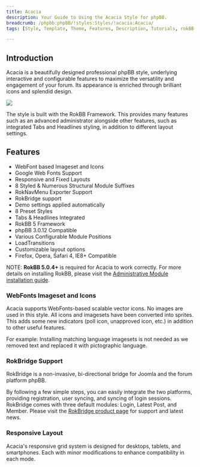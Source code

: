 ```yaml
---
title: Acacia
description: Your Guide to Using the Acacia Style for phpBB.
breadcrumb: /phpbb:phpBB/!styles:Styles/!acacia:Acacia/
tags: [Style, Template, Theme, Features, Description, Tutorials, rokBB 5]

---
```


Introduction
-----

Acacia is a beautifully designed professional phpBB style, underlying interactive and configurable features to maximize the versatility and engagement of your forum. Its appearance is enriched through brilliant icons and splendid design.

![][style]

The style is built with the RokBB Framework. This provides many features such as an advanced administrator alongside other features, such as integrated Tabs and Headlines styling, in addition to different layout settings.

Features
-----

* WebFont based Imageset and Icons
* Google Web Fonts Support
* Responsive and Fixed Layouts
* 8 Styled & Numerous Structural Module Suffixes
* RokNavMenu Exporter Support
* RokBridge support
* Demo settings applied automatically
* 8 Preset Styles
* Tabs & Headlines Integrated
* RokBB 5 Framework
* phpBB 3.0.12 Compatible
* Various Configurable Module Positions
* LoadTransitions
* Customizable layout options
* Firefox, Opera, Safari 4, IE8+ Compatible

NOTE: **RokBB 5.0.4+** is required for Acacia to work correctly. For more details on installing RokBB, please visit the [Administrative Module installation guide][adminguide].

### WebFonts Imageset and Icons

Acacia supports WebFonts-based scalable vector icons. No images are used in this style. All icons and imagesets have been converted into sprites. This adds some new indicators (poll icon, unapproved icon, etc.) in addition to other useful features. 

For example: Installing matching language imagesets is not needed as we removed text and replaced it with pictographic language.

### RokBridge Support

RokBridge is a non-invasive, bi-directional bridge for Joomla and the forum platform phpBB. 

By following a few simple steps, you can easily integrate the two platforms, providing registration, user syncing, and syncing of login sessions. RokBridge comes with three default modules: Login, Latest Post, and Member. Please visit the [RokBridge product page][rokbridge] for support and latest news.

### Responsive Layout

Acacia's responsive grid system is designed for desktops, tablets, and smartphones. Each with minor modifications to enhance compatibility in each mode.

[adminguide]: ../../start/styles.md#installing-administrative-modules
[style]: assets/acacia.jpeg
[rokbridge]: http://www.rockettheme.com/extensions-joomla/rokbridge